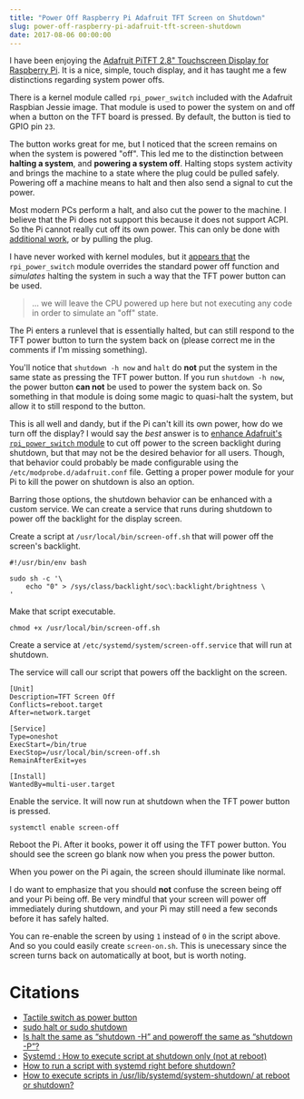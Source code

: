 ```yaml
---
title: "Power Off Raspberry Pi Adafruit TFT Screen on Shutdown"
slug: power-off-raspberry-pi-adafruit-tft-screen-shutdown
date: 2017-08-06 00:00:00
---
```


I have been enjoying the [Adafruit PiTFT 2.8" Touchscreen Display for Raspberry Pi](https://www.adafruit.com/product/2298). It is a nice, simple, touch display, and it has taught me a few distinctions regarding system power offs.

There is a kernel module called `rpi_power_switch` included with the Adafruit Raspbian Jessie image. That module is used to power the system on and off when a button on the TFT board is pressed. By default, the button is tied to GPIO pin `23`.

The button works great for me, but I noticed that the screen remains on when the system is powered "off". This led me to the distinction between **halting a system**, and **powering a system off**. Halting stops system activity and brings the machine to a state where the plug could be pulled safely. Powering off a machine means to halt and then also send a signal to cut the power.

Most modern PCs perform a halt, and also cut the power to the machine. I believe that the Pi does not support this because it does not support ACPI. So the Pi cannot really cut off its own power. This can only be done with [additional work](https://hackaday.com/2013/05/19/atx-raspi-is-a-smart-power-source-for-raspberry-pi/), or by pulling the plug.

I have never worked with kernel modules, but it [appears that](https://github.com/notro/fbtft_tools/commit/f478504e6aa0d5c2f8323c2db930e642e9a8b732#diff-13eddd5889911170728c27519916df70L328) the `rpi_power_switch` module overrides the standard power off function and _simulates_ halting the system in such a way that the TFT power button can be used.

> ... we will leave the CPU powered up here but not executing any code in order to simulate an "off" state.

The Pi enters a runlevel that is essentially halted, but can still respond to the TFT power button to turn the system back on (please correct me in the comments if I'm missing something).

You'll notice that `shutdown -h now` and `halt` do **not** put the system in the same state as pressing the TFT power button. If you run `shutdown -h now`, the power button **can not** be used to power the system back on. So something in that module is doing some magic to quasi-halt the system, but allow it to still respond to the button.

This is all well and dandy, but if the Pi can't kill its own power, how do we turn off the display? I would say the _best_ answer is to [enhance Adafruit's `rpi_power_switch` module](https://github.com/adafruit/adafruit-raspberrypi-linux/blob/rpi-4.9.y/drivers/power/reset/rpi_power_switch.c) to cut off power to the screen backlight during shutdown, but that may not be the desired behavior for all users. Though, that behavior could probably be made configurable using the `/etc/modprobe.d/adafruit.conf` file. Getting a proper power module for your Pi to kill the power on shutdown is also an option.

Barring those options, the shutdown behavior can be enhanced with a custom service. We can create a service that runs during shutdown to power off the backlight for the display screen.

<!-- more -->

Create a script at `/usr/local/bin/screen-off.sh` that will power off the screen's backlight.

```
#!/usr/bin/env bash

sudo sh -c '\
	echo "0" > /sys/class/backlight/soc\:backlight/brightness \
'
```

Make that script executable.

```
chmod +x /usr/local/bin/screen-off.sh
```

Create a service at `/etc/systemd/system/screen-off.service` that will run at shutdown.

The service will call our script that powers off the backlight on the screen.

```
[Unit]
Description=TFT Screen Off
Conflicts=reboot.target
After=network.target

[Service]
Type=oneshot
ExecStart=/bin/true
ExecStop=/usr/local/bin/screen-off.sh
RemainAfterExit=yes

[Install]
WantedBy=multi-user.target
```

Enable the service. It will now run at shutdown when the TFT power button is pressed.

```
systemctl enable screen-off
```

Reboot the Pi. After it books, power it off using the TFT power button. You should see the screen go blank now when you press the power button.

When you power on the Pi again, the screen should illuminate like normal.

<span class="warning">I do want to emphasize that you should **not** confuse the screen being off and your Pi being off. Be very mindful that your screen will power off immediately during shutdown, and your Pi may still need a few seconds before it has safely halted.</span>

You can re-enable the screen by using `1` instead of `0` in the script above. And so you could easily create `screen-on.sh`. This is unecessary since the screen turns back on automatically at boot, but is worth noting.

# Citations

* [Tactile switch as power button](https://learn.adafruit.com/adafruit-pitft-28-inch-resistive-touchscreen-display-raspberry-pi/extras#tactile-switch-as-power-button)
* [sudo halt or sudo shutdown](https://www.raspberrypi.org/forums/viewtopic.php?f=27&t=30145)
* [Is halt the same as “shutdown -H” and poweroff the same as “shutdown -P”?](https://unix.stackexchange.com/questions/42572/is-halt-the-same-as-shutdown-h-and-poweroff-the-same-as-shutdown-p)
* [Systemd : How to execute script at shutdown only (not at reboot)](https://unix.stackexchange.com/questions/284598/systemd-how-to-execute-script-at-shutdown-only-not-at-reboot)
* [How to run a script with systemd right before shutdown?](https://unix.stackexchange.com/questions/39226/how-to-run-a-script-with-systemd-right-before-shutdown)
* [How to execute scripts in /usr/lib/systemd/system-shutdown/ at reboot or shutdown?](https://unix.stackexchange.com/questions/347306/how-to-execute-scripts-in-usr-lib-systemd-system-shutdown-at-reboot-or-shutdow)
